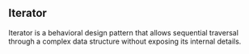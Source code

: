 ## Iterator

Iterator is a behavioral design pattern that allows sequential traversal through a complex data structure without exposing its internal details.
